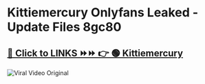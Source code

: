 
 # Kittiemercury Onlyfans Leaked - Update Files 8gc80

## <h2><a href="https://clipsfans.com/Kittiemercury&ref=git">🔗 Click to LINKS ⏩⏩ 👉 🟢 Kittiemercury </a></h2>

<a href="https://clipsfans.com/Kittiemercury&ref=git" rel="nofollow" data-target="animated-image.originalLink"><img src="https://i.ibb.co.com/xMMVF88/686577567.gif" alt="Viral Video Original" style="max-width: 100%; display: inline-block;" data-target="animated-image.originalImage"></a>

